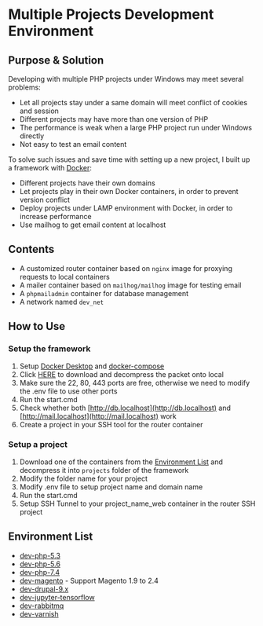 # Multiple Projects Development Environment

## Purpose & Solution

Developing with multiple PHP projects under Windows may meet several problems:
- Let all projects stay under a same domain will meet conflict of cookies and session
- Different projects may have more than one version of PHP
- The performance is weak when a large PHP project run under Windows directly
- Not easy to test an email content

To solve such issues and save time with setting up a new project, I built up a framework with [Docker](https://www.docker.com):
- Different projects have their own domains
- Let projects play in their own Docker containers, in order to prevent version conflict
- Deploy projects under LAMP environment with Docker, in order to increase performance
- Use mailhog to get email content at localhost


## Contents

- A customized router container based on `nginx` image for proxying requests to local containers
- A mailer container based on `mailhog/mailhog` image for testing email
- A `phpmailadmin` container for database management
- A network named `dev_net`


## How to Use

### Setup the framework

1. Setup [Docker Desktop](https://docs.docker.com/desktop/windows/install/) and [docker-compose](https://docs.docker.com/compose/install/)
2. Click [HERE](https://github.com/zengliwei/dev/archive/refs/heads/master.zip) to download and decompress the packet onto local
3. Make sure the 22, 80, 443 ports are free, otherwise we need to modify the .env file to use other ports
4. Run the start.cmd
5. Check whether both [http://db.localhost](http://db.localhost) and [http://mail.localhost](http://mail.localhost) work
6. Create a project in your SSH tool for the router container

### Setup a project

1. Download one of the containers from the [Environment List](#environment-List) and decompress it into `projects` folder of the framework
2. Modify the folder name for your project
3. Modify .env file to setup project name and domain name
4. Run the start.cmd
5. Setup SSH Tunnel to your project_name_web container in the router SSH project 


## Environment List

- [dev-php-5.3](https://github.com/zengliwei/dev-php-5.x/tree/5.3)
- [dev-php-5.6](https://github.com/zengliwei/dev-php-5.x/tree/5.6)
- [dev-php-7.4](https://github.com/zengliwei/dev-php-7.x/tree/7.4)
- [dev-magento](https://magento2cn.github.io/notes/appendices/dev-windows/magento.html) - Support Magento 1.9 to 2.4
- [dev-drupal-9.x](https://github.com/zengliwei/dev-drupal/tree/9.x)
- [dev-jupyter-tensorflow](https://github.com/zengliwei/dev-jupyter/tree/tensorflow)
- [dev-rabbitmq](https://github.com/zengliwei/dev-rabbitmq)
- [dev-varnish](https://github.com/zengliwei/dev-varnish)

